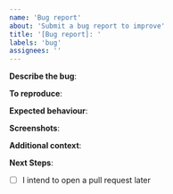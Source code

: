 ```yaml
---
name: 'Bug report'
about: 'Submit a bug report to improve'
title: '[Bug report]: '
labels: 'bug'
assignees: ''
---
```


**Describe the bug**:
<!-- A clear description of what the bug is - missing entry in file, wonky script behaviour, etc) -->

**To reproduce**:
<!-- This section only applies if you are reporting a broken a script.  If it does not, delete this section -->

**Expected behaviour**:
<!-- This section only applies if you are reporting a broken a script.  If it does not, delete this section -->

**Screenshots**:
<!-- If applicable, add screenshots to help explain your problem. -->

**Additional context**:
<!-- Anything else which may be useful.  If you have any sources please add them! -->

**Next Steps**:
<!-- Tick if applicable -->

- [ ] I intend to open a pull request later
